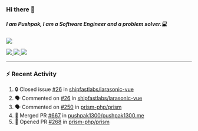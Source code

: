 ### Hi there 👋

##### I am Pushpak, I am a Software Engineer and a problem solver.💻

<a href='https://twitter.com/pushpak1300'><a href="https://pushpak1300.me/" target="_blank">
  <img src="https://img.shields.io/badge/website-%23E34F26.svg?&style=for-the-badge" />
</a> 
 
 <a href="https://twitter.com/pushpak1300" target="_blank">
  <img src="https://img.shields.io/badge/twitter-%231DA1F2.svg?&style=for-the-badge&logo=twitter&logoColor=white" />
</a> 

<a href="https://www.linkedin.com/in/pushpak-c-286b17b1/" target="_blank">
  <img src="https://img.shields.io/badge/linkedin-%230077B5.svg?&style=for-the-badge&logo=linkedin&logoColor=white" />
</a> 

<a href="https://dev.to/pushpak1300/" target="_blank">
  <img src="http://img.shields.io/badge/dev.to-gray?style=for-the-badge&logo=dev.to&?logoColor=white?logoWidth=100?label=" />
</a> 


</p>

---

### ⚡ Recent Activity

<!--START_SECTION:activity-->
1. 🔒 Closed issue [#26](https://github.com/shipfastlabs/larasonic-vue/issues/26) in [shipfastlabs/larasonic-vue](https://github.com/shipfastlabs/larasonic-vue)
2. 🗣 Commented on [#26](https://github.com/shipfastlabs/larasonic-vue/issues/26#issuecomment-2729005676) in [shipfastlabs/larasonic-vue](https://github.com/shipfastlabs/larasonic-vue)
3. 🗣 Commented on [#250](https://github.com/prism-php/prism/issues/250#issuecomment-2728970959) in [prism-php/prism](https://github.com/prism-php/prism)
4. 🎉 Merged PR [#667](https://github.com/pushpak1300/pushpak1300.me/pull/667) in [pushpak1300/pushpak1300.me](https://github.com/pushpak1300/pushpak1300.me)
5. 💪 Opened PR [#268](https://github.com/prism-php/prism/pull/268) in [prism-php/prism](https://github.com/prism-php/prism)
<!--END_SECTION:activity-->
